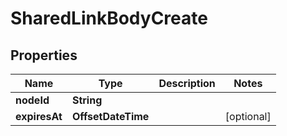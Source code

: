 

# SharedLinkBodyCreate

## Properties

Name | Type | Description | Notes
------------ | ------------- | ------------- | -------------
**nodeId** | **String** |  | 
**expiresAt** | **OffsetDateTime** |  |  [optional]



